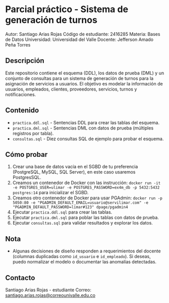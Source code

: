 # Parcial práctico - Sistema de generación de turnos

Autor: Santiago Arias Rojas
Código de estudiante: 2416285
Materia: Bases de Datos
Universidad: Universidad del Valle
Docente: Jefferson Amado Peña Torres

Descripción
-----------
Este repositorio contiene el esquema (DDL), los datos de prueba (DML) y un conjunto de consultas para un sistema de generación de turnos para la asignación de servicios a usuarios. El objetivo es modelar la información de usuarios, empleados, clientes, proveedores, servicios, turnos y notificaciones.

Contenido
---------
- `practica.ddl.sql` - Sentencias DDL para crear las tablas del esquema.
- `practica.dml.sql` - Sentencias DML con datos de prueba (múltiples registros por tabla).
- `consultas.sql` - Diez consultas SQL de ejemplo para probar el esquema.

Cómo probar
-----------
1. Crear una base de datos vacía en el SGBD de tu preferencia (PostgreSQL, MySQL, SQL Server), en este caso usaremos PostgresSQL.
2. Creamos un contenedor de Docker con las instrucción: `docker run -it -e POSTGRES_USER=ulimar -e POSTGRES_PASSWORD=ex4m_db -p 5432:5432 postgres:14` para inicializar el SGBD.
3. Creamos otro contenedor de Docker para usar PGAdmin: `docker run -p 5050:80 -e "PGADMIN_DEFAULT_EMAIL=usuario@servilimar.com" -e "PGADMIN_DEFAULT_PASSWORD=limar#123" dpage/pgadmin4`
4. Ejecutar `practica.ddl.sql` para crear las tablas.
5. Ejecutar `practica.dml.sql` para poblar las tablas con datos de prueba.
6. Ejecutar `consultas.sql` para validar resultados y explorar los datos.

Nota
-----
- Algunas decisiones de diseño responden a requerimientos del docente (columnas duplicadas como `id_usuario` e `id_empleado`). Si deseas, puedo normalizar el modelo o documentar las anomalías detectadas.

Contacto
--------
Santiago Arias Rojas - estudiante
Correo: santiago.arias.rojas@correounivalle.edu.co
